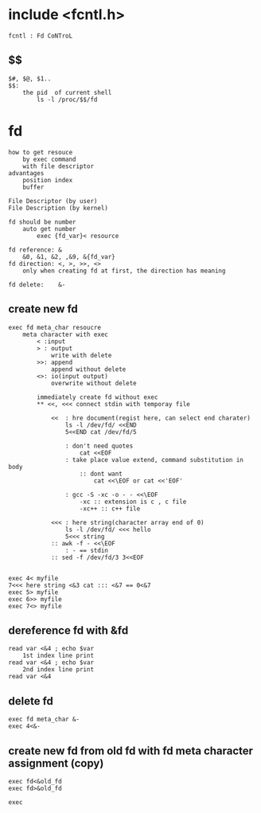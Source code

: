 # include <fcntl.h>
    fcntl : Fd CoNTroL

## $$
    $#, $@, $1..
    $$:
        the pid  of current shell 
            ls -l /proc/$$/fd
# fd
    how to get resouce
        by exec command
        with file descriptor
    advantages 
        position index
        buffer

    File Descriptor (by user)
    File Description (by kernel)

    fd should be number
        auto get number
            exec {fd_var}< resource
        
    fd reference: &
        &0, &1, &2, ,&9, &{fd_var}
    fd direction: <, >, >>, <>
        only when creating fd at first, the direction has meaning

    fd delete:    &-

## create new fd
    exec fd meta_char resoucre 
        meta character with exec
            < :input
            > : output
                write with delete
            >>: append
                append without delete
            <>: io(input output)
                overwrite without delete

            immediately create fd without exec
            ** <<, <<< connect stdin with temporay file 

                <<  : hre document(regist here, can select end charater)
                    ls -l /dev/fd/ <<END
                    5<<END cat /dev/fd/5

                    : don't need quotes  
                        cat <<EOF
                    : take place value extend, command substitution in body 
                        :: dont want
                            cat <<\EOF or cat <<'EOF'

                    : gcc -S -xc -o - - <<\EOF
                        -xc :: extension is c , c file
                        -xc++ :: c++ file

                <<< : here string(character array end of 0)
                    ls -l /dev/fd/ <<< hello
                    5<<< string 
                :: awk -f - <<\EOF
                    : - == stdin
                :: sed -f /dev/fd/3 3<<EOF


    exec 4< myfile
    7<<< here string <&3 cat ::: <&7 == 0<&7
    exec 5> myfile
    exec 6>> myfile
    exec 7<> myfile

## dereference fd with &fd
    read var <&4 ; echo $var
        1st index line print
    read var <&4 ; echo $var
        2nd index line print
    read var <&4

## delete fd
    exec fd meta_char &-
    exec 4<&-

## create new fd from old fd with fd meta character assignment (copy)
    exec fd<&old_fd
    exec fd>&old_fd

    exec 
